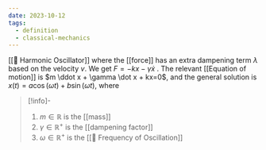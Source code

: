 ```yaml
---
date: 2023-10-12
tags:
  - definition
  - classical-mechanics
---
```

[[📘 Harmonic Oscillator]] where the [[force]] has an extra dampening term $\lambda$ based on the velocity $v$. We get $F = -kx -\gamma \dot x$ . The relevant [[Equation of motion]] is $m \ddot x + \gamma \dot x + kx=0$, and the general solution is $x(t) = a \cos( \omega t) + b \sin ( \omega t)$, where

>[!info]-
> 1. $m \in \mathbb{R}$ is the [[mass]]
> 2. $\gamma \in \mathbb{R}^+$ is the [[dampening factor]]
> 3. $\omega \in \mathbb{R}^+$ is the [[📘 Frequency of Oscillation]]